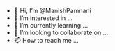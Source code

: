 - 👋 Hi, I’m @ManishPamnani
- 👀 I’m interested in ...
- 🌱 I’m currently learning ...
- 💞️ I’m looking to collaborate on ...
- 📫 How to reach me ...

<!---
SatyajitMynewcar/SatyajitMynewcar is a ✨ special ✨ repository because its `README.md` (this file) appears on your GitHub profile.
You can click the Preview link to take a look at your changes.
--->
